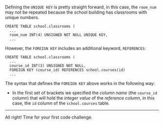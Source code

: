 Defining the `UNIQUE KEY` is pretty straight forward, in this case, the `room_num` may not be repeated because the school building has classrooms with unique numbers.

```
CREATE TABLE school.classrooms (
  ...
  room_num INT(4) UNSIGNED NOT NULL UNIQUE KEY,
  ...
```

However, the `FOREIGN KEY` includes an additional keyword, `REFERENCES`:

```
CREATE TABLE school.classrooms (
  ...
  course_id INT(3) UNSIGNED NOT NULL,
  FOREIGN KEY (course_id) REFERENCES school.courses(id)
  ...
```

The syntax that defines the `FOREIGN KEY` above works in the following way: 

- In the first set of brackets we specified the _column name_ (the `course_id` column) that will hold the _integer value_ of the _reference column_, in this case, the `id` column of the `school.courses` table.

---
All right! Time for your first code challenge.